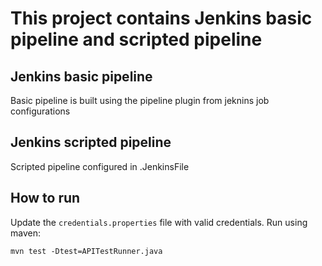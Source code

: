 # This project contains Jenkins basic pipeline and scripted pipeline


## Jenkins basic pipeline 
Basic pipeline is built using the pipeline plugin from jeknins job configurations


## Jenkins scripted pipeline
Scripted pipeline configured in .JenkinsFile


## How to run
Update the `credentials.properties` file with valid credentials.
Run using maven: 
```
mvn test -Dtest=APITestRunner.java
```
